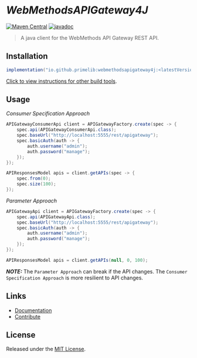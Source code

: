 # *WebMethodsAPIGateway4J*

[![Maven Central](https://img.shields.io/maven-central/v/io.github.primelib/webmethodsapigateway4j)](https://central.sonatype.com/artifact/io.github.primelib/webmethodsapigateway4j)
[![javadoc](https://javadoc.io/badge2/io.github.primelib/webmethodsapigateway4j/javadoc.svg)](https://javadoc.io/doc/io.github.primelib/webmethodsapigateway4j)

> A java client for the WebMethods API Gateway REST API.

## Installation

```gradle
implementation("io.github.primelib:webmethodsapigateway4j:<latestVersion>")
```

[Click to view instructions for other build tools](https://central.sonatype.com/artifact/io.github.primelib/webmethodsapigateway4j).

## Usage

*Consumer Specification Approach*

```java
APIGatewayConsumerApi client = APIGatewayFactory.create(spec -> {
    spec.api(APIGatewayConsumerApi.class);
    spec.baseUrl("http://localhost:5555/rest/apigateway");
    spec.basicAuth(auth -> {
        auth.username("admin");
        auth.password("manage");
    });
});

APIResponsesModel apis = client.getAPIs(spec -> {
    spec.from(0);
    spec.size(100);
});
```

*Parameter Approach*

```java
APIGatewayApi client = APIGatewayFactory.create(spec -> {
    spec.api(APIGatewayApi.class);
    spec.baseUrl("http://localhost:5555/rest/apigateway");
    spec.basicAuth(auth -> {
        auth.username("admin");
        auth.password("manage");
    });
});

APIResponsesModel apis = client.getAPIs(null, 0, 100);
```

**_NOTE:_** The  `Parameter Approach` can break if the API changes. The `Consumer Specification Approach` is more resilient to API changes.

## Links

- [Documentation](https://primelib.github.io)
- [Contribute](https://primelib.github.io/contribution/)

## License

Released under the [MIT License](./LICENSE).
